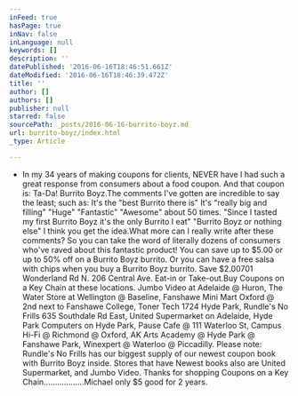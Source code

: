 ```yaml
---
inFeed: true
hasPage: true
inNav: false
inLanguage: null
keywords: []
description: ''
datePublished: '2016-06-16T18:46:51.661Z'
dateModified: '2016-06-16T18:46:39.472Z'
title: ''
author: []
authors: []
publisher: null
starred: false
sourcePath: _posts/2016-06-16-burrito-boyz.md
url: burrito-boyz/index.html
_type: Article

---
```

* In my 34 years of making coupons for clients, NEVER have I had such a great response from consumers about a food coupon. And that coupon is: Ta-Da! Burrito Boyz.The comments I've gotten are incredible to say the least; such as: It's the "best Burrito there is" It's "really big and filling" "Huge" "Fantastic" "Awesome" about 50 times. "Since I tasted my first Burrito Boyz it's the only Burrito I eat" "Burrito Boyz or nothing else" I think you get the idea.What more can I really write after these comments? So you can take the word of literally dozens of consumers who've raved about this fantastic product! You can save up to $5.00 or up to 50% off on a Burrito Boyz burrito. Or you can have a free salsa with chips when you buy a Burrito Boyz burrito. Save $2.00701 Wonderland Rd N. 206 Central Ave. Eat-in or Take-out.Buy Coupons on a Key Chain at these locations. Jumbo Video at Adelaide @ Huron, The Water Store at Wellington @ Baseline, Fanshawe Mini Mart Oxford @ 2nd next to Fanshawe College, Toner Tech 1724 Hyde Park, Rundle's No Frills 635 Southdale Rd East, United Supermarket on Adelaide, Hyde Park Computers on Hyde Park, Pause Cafe @ 111 Waterloo St, Campus Hi-Fi @ Richmond @ Oxford, AK Arts Academy @ Hyde Park @ Fanshawe Park, Winexpert @ Waterloo @ Piccadilly. Please note: Rundle's No Frills has our biggest supply of our newest coupon book with Burrito Boyz inside. Stores that have Newest books also are United Supermarket, and Jumbo Video. Thanks for shopping Coupons on a Key Chain..................Michael only $5 good for 2 years.